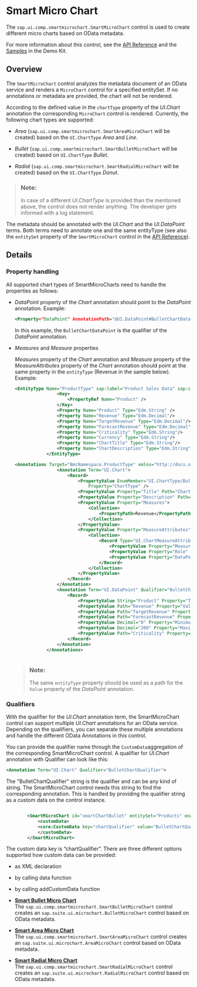 <!-- loio2180a6faa3ba4269aab16a77b905ee23 -->

# Smart Micro Chart

The `sap.ui.comp.smartmicrochart.SmartMicroChart` control is used to create different micro charts based on OData metadata.

For more information about this control, see the [API Reference](https://ui5.sap.com/#/api/sap.ui.comp.smartmicrochart.SmartMicroChart) and the [Samples](https://ui5.sap.com/#/entity/sap.ui.comp.smartmicrochart.SmartMicroChart) in the Demo Kit.



<a name="loio2180a6faa3ba4269aab16a77b905ee23__section_y4b_djc_wz"/>

## Overview

The `SmartMicroChart` control analyzes the metadata document of an OData service and renders a `MicroChart` control for a specified entitySet. If no annotations or metadata are provided, the chart will not be rendered.

According to the defined value in the `chartType` property of the *UI.Chart* annotation the corresponding `MicroChart` control is rendered. Currently, the following chart types are supported:

-   *Area* \(`sap.ui.comp.smartmicrochart.SmartAreaMicroChart` will be created\) based on the `UI.ChartType` *Area* and *Line*.

-   *Bullet* \(`sap.ui.comp.smartmicrochart.SmartBulletMicroChart` will be created\) based on `UI.ChartType` *Bullet*.

-   *Radial* \(`sap.ui.comp.smartmicrochart.SmartRadialMicroChart` will be created\) based on the `UI.ChartType` *Donut*.


> ### Note:  
> In case of a different *UI.ChartType* is provided than the mentioned above, the control does not render anything. The developer gets informed with a log statement.

The metadata should be annotated with the *UI.Chart* and the *UI.DataPoint* terms. Both terms need to annotate one and the same entityType \(see also the `entitySet` property of the `SmartMicroChart` control in the [API Reference](https://ui5.sap.com/#/api/sap.ui.comp.smartmicrochart.SmartMicroChart)\).



<a name="loio2180a6faa3ba4269aab16a77b905ee23__section_z4b_djc_wz"/>

## Details



### Property handling

All supported chart types of SmartMicroCharts need to handle the properties as follows:

-   *DataPoint* property of the *Chart* annotation should point to the *DataPoint* annotation. Example:

    ```xml
    <Property="DataPoint" AnnotationPath="@UI.DataPoint#BulletChartDataPoint">
    ```

    In this example, the `BulletChartDataPoint` is the qualifier of the *DataPoint* annotation.

-   *Measures* and *Measure* properties

    *Measures* property of the *Chart* annotation and *Measure* property of the *MeasureAttributes* property of the *Chart* annotation should point at the same property in the `entityType` \(Revenue in the sample below\). Example:

    ```xml
    <EntityType Name="ProductType" sap:label="Product Sales Data" sap:content-version="1">
    				<Key>
    					<PropertyRef Name="Product" />
    				</Key>
    				<Property Name="Product" Type="Edm.String" />
    				<Property Name="Revenue" Type="Edm.Decimal"/>
    				<Property Name="TargetRevenue" Type="Edm.Decimal"/>
    				<Property Name="ForecastRevenue" Type="Edm.Decimal"/>
    				<Property Name="Criticality" Type="Edm.String"/>
    				<Property Name="Currency" Type="Edm.String"/>
    				<Property Name="ChartTitle" Type="Edm.String"/>
    				<Property Name="ChartDescription" Type="Edm.String"/>
    			</EntityType>					
    ```

    ```xml
    <Annotations Target="BmcNamespace.ProductType" xmlns="http://docs.oasis-open.org/odata/ns/edm">
    				<Annotation Term="UI.Chart">
    					<Record>
    						<PropertyValue EnumMember="UI.ChartType/Bullet"
    							Property="ChartType" />
    						<PropertyValue Property="Title" Path="ChartTitle" />
    						<PropertyValue Property="Description" Path="ChartDescription" />
    						<PropertyValue Property="Measures">
    							<Collection>
    								<PropertyPath>Revenue</PropertyPath>
    							</Collection>
    						</PropertyValue>
    						<PropertyValue Property="MeasureAttributes">
    							<Collection>
    								<Record Type="UI.ChartMeasureAttributeType">
    									<PropertyValue Property="Measure" PropertyPath="Revenue" />
    									<PropertyValue Property="Role" EnumMember="UI.ChartMeasureRoleType/Axis1" />
    									<PropertyValue Property="DataPoint" AnnotationPath="@UI.DataPoint#BulletChartDataPoint" />
    								</Record>
    							</Collection>
    						</PropertyValue>
    					</Record>
    				</Annotation>
    				<Annotation Term="UI.DataPoint" Qualifier="BulletChartDataPoint">
    					<Record>
    						<PropertyValue String="Product" Property="Title" />
    						<PropertyValue Path="Revenue" Property="Value" />
    						<PropertyValue Path="TargetRevenue" Property="TargetValue" />
    						<PropertyValue Path="ForecastRevenue" Property="ForecastValue" />
    						<PropertyValue Decimal="0" Property="MinimumValue" />
    						<PropertyValue Decimal="200" Property="MaximumValue" />
    						<PropertyValue Path="Criticality" Property="Criticality" />
    					</Record>
    				</Annotation>
    			</Annotations>
    
    
    
    ```

    > ### Note:  
    > The same `entityType` property should be used as a path for the `Value` property of the *DataPoint* annotation.




### Qualifiers

With the qualifier for the *UI.Chart* annotation term, the SmartMicroChart control can support multiple *UI.Chart* annotations for an OData service. Depending on the qualifiers, you can separate these multiple annotations and handle the different OData Annotations in this control.

You can provide the qualifier name through the `CustomData`aggregation of the corresponding SmartMicroChart control. A qualifier for *UI.Chart* annotation with Qualifier can look like this:

```xml
<Annotation Term="UI.Chart" Qualifier="BulletChartQualifier">
```

The "BulletChartQualifier" string is the qualifier and can be any kind of string. The SmartMicroChart control needs this string to find the corresponding annotation. This is handled by providing the qualifier string as a custom data on the control instance.

```xml

		<SmartMicroChart id="smartChartBullet" entitySet="Products" enableAutoBinding="true" chartBindingPath="/Products('PC')" isResponsive="true">
			<customData>
			<core:CustomData key="chartQualifier" value="BulletChartQualifier" />
			</customData>
		</SmartMicroChart>
```

The custom data key is “chartQualifier”. There are three different options supported how custom data can be provided:

-   as XML declaration
-   by calling data function
-   by calling addCustomData function

-   **[Smart Bullet Micro Chart](smart-bullet-micro-chart-b28959d.md "The sap.ui.comp.smartmicrochart.SmartBulletMicroChart control
		creates an sap.suite.ui.microchart.BulletMicroChart control based on OData
		metadata. ")**  
The `sap.ui.comp.smartmicrochart.SmartBulletMicroChart` control creates an `sap.suite.ui.microchart.BulletMicroChart` control based on OData metadata.
-   **[Smart Area Micro Chart](smart-area-micro-chart-283cdca.md "The sap.ui.comp.smartmicrochart.SmartAreaMicroChart control creates
		an sap.suite.ui.microchart.AreaMicroChart control based on OData
		metadata.")**  
The `sap.ui.comp.smartmicrochart.SmartAreaMicroChart` control creates an `sap.suite.ui.microchart.AreaMicroChart` control based on OData metadata.
-   **[Smart Radial Micro Chart](smart-radial-micro-chart-f8b3103.md "The sap.ui.comp.smartmicrochart.SmartRadialMicroChart control
		creates an sap.suite.ui.microchart.RadialMicroChart control based on OData
		metadata.")**  
The `sap.ui.comp.smartmicrochart.SmartRadialMicroChart` control creates an `sap.suite.ui.microchart.RadialMicroChart` control based on OData metadata.

